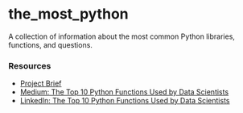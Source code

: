 # the_most_python
A collection of information about the most common Python libraries, functions, and questions.

### Resources
- [Project Brief](https://thedatastrategist.notion.site/The-Most-Used-Python-61218fdc12564fcc8bef195098920808)
- [Medium: The Top 10 Python Functions Used by Data Scientists](https://thedatastrategist.medium.com/what-are-pythons-most-used-functions-d760dc28fd96)
- [LinkedIn: The Top 10 Python Functions Used by Data Scientists](https://www.linkedin.com/feed/update/urn:li:activity:6968311247918235648/)
